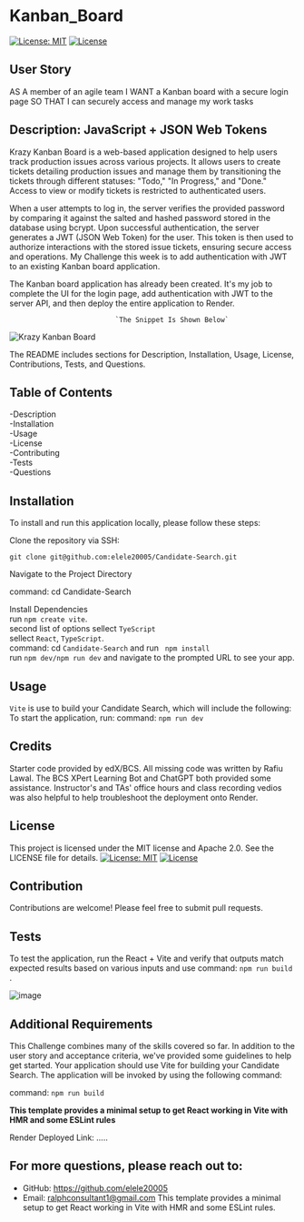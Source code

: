 # Kanban_Board
[![License: MIT](https://img.shields.io/badge/License-MIT-yellow.svg)](https://opensource.org/licenses/MIT) 
[![License](https://img.shields.io/badge/License-Apache_2.0-blue.svg)](https://opensource.org/licenses/Apache-2.0) 

## User Story

AS A member of an agile team
I WANT a Kanban board with a secure login page
SO THAT I can securely access and manage my work tasks

## Description: JavaScript + JSON Web Tokens
Krazy Kanban Board is a web-based application designed to help users track production issues across various projects. It allows users to create tickets detailing production issues and manage them by transitioning the tickets through different statuses: "Todo," "In Progress," and "Done." Access to view or modify tickets is restricted to authenticated users.

When a user attempts to log in, the server verifies the provided password by comparing it against the salted and hashed password stored in the database using bcrypt. Upon successful authentication, the server generates a JWT (JSON Web Token) for the user. This token is then used to authorize interactions with the stored issue tickets, ensuring secure access and operations.
My Challenge this week is to add authentication with JWT to an existing Kanban board application.    

The Kanban board application has already been created. It's my job to complete the UI for the login page, add authentication with JWT to the server API, and then deploy the entire application to Render.

                              `The Snippet Is Shown Below`
![Krazy Kanban Board](https://github.com/user-attachments/assets/4145837c-9982-4fcb-85ea-1404cfa3f086)



The README includes sections for Description, Installation, Usage, License, Contributions, Tests, and Questions.   


## Table of Contents

-Description     
-Installation      
-Usage        
-License      
-Contributing       
-Tests         
-Questions

## Installation
To install and run this application locally, please follow these steps:

Clone the repository via SSH:

`git clone git@github.com:elele20005/Candidate-Search.git`
       
   Navigate to the Project Directory


 command: cd Candidate-Search
 
Install Dependencies    
run `npm create vite`.     
second list of options sellect `TyeScript`       
sellect `React`, `TypeScript`.       
command: cd `Candidate-Search` and run ` npm install`           
run `npm dev/npm run dev` and navigate to the prompted URL to see your app.

## Usage
`Vite` is use to build your Candidate Search, which will include the following:
To start the application, run:
command: `npm run dev`    

## Credits
Starter code provided by edX/BCS. All missing code was written by Rafiu Lawal. The BCS XPert Learning Bot and ChatGPT both provided some assistance. Instructor's and TAs' office hours and class recording vedios was also helpful to help troubleshoot the deployment onto Render.

## License
This project is licensed under the MIT license and Apache 2.0. See the LICENSE file for details.
[![License: MIT](https://img.shields.io/badge/License-MIT-yellow.svg)](https://opensource.org/licenses/MIT)
[![License](https://img.shields.io/badge/License-Apache_2.0-blue.svg)](https://opensource.org/licenses/Apache-2.0)

## Contribution
Contributions are welcome! Please feel free to submit pull requests.

## Tests
To test the application, run the React + Vite and verify that outputs match expected results based on various inputs and use command: `npm run build` .

![image](https://github.com/user-attachments/assets/f829c628-7348-4f7a-88db-bb92afd82f39)



## Additional Requirements
This Challenge combines many of the skills covered so far. In addition to the user story and acceptance criteria, we've provided some guidelines to help get started. Your application should use Vite for building your Candidate Search. The application will be invoked by using the following command:

command: `npm run build` 

**This template provides a minimal setup to get React working in Vite with HMR and some ESLint rules** 

Render Deployed Link: .....

## For more questions, please reach out to:
 
- GitHub: https://github.com/elele20005
- Email: ralphconsultant1@gmail.com 
This template provides a minimal setup to get React working in Vite with HMR and some ESLint rules.






